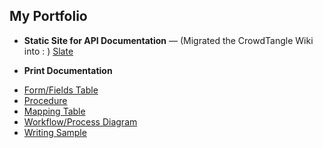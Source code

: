 
My Portfolio
------------

* **Static Site for API Documentation** — (Migrated the CrowdTangle Wiki into : ) [Slate](https://inshuu.github.io/slate/) 

* **Print Documentation**
- [Form/Fields Table](https://github.com/inshuu/slate/blob/master/form_fields_table_example1.jpg)
- [Procedure](https://github.com/inshuu/slate/blob/master/procedure_example.jpg)
- [Mapping Table](https://github.com/inshuu/slate/blob/master/table_example1.jpg)
- [Workflow/Process Diagram](https://github.com/inshuu/slate/blob/master/workflow_example2.jpg)
- [Writing Sample](https://github.com/inshuu/slate/blob/master/writing_sample1.jpg)
